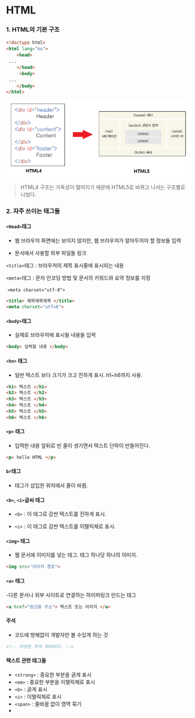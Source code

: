 # HTML

### 1. HTML의 기본 구조

```html
<!doctype html>
<html lang="ko">
 	<head>
 ...
 	</head>
     <body>
 ...
 	</body>
</html>
```

![HTML5](02_HTML.assets/HTML5.png)

> HTML4 구조는 가독성이 떨어지기 때문에 HTML5로 바뀌고 나서는 구조별로 나눴다.







### 2. 자주 쓰이는 태그들

#### `<Head>`태그

- 웹 브라우저 화면에는 보이지 않지만, 웹 브라우저가 알아두어야 할 정보들 입력 

- 문서에서 사용할 외부 파일들 링크

`<title>`태그 : 브라우저의 제목 표시줄에 표시되는 내용

`<meta>`태그 : 문자 인코딩 방법 및 문서의 키워드와 요약 정보를 지정

​			`<meta charset="utf-8">`

```html
<title> 제목제목제목 </title>
<meta charset="utf=8">
```





#### `<body>`태그

- 실제로 브라우저에 표시될 내용들 입력 

```html
<body> 입력할 내용 </body>
```





#### `<hn>` 태그

- 일반 텍스트 보다 크기가 크고 진하게 표시. h1~h6까지 사용.

```html
<h1> 텍스트 </h1>    
<h2> 텍스트 </h2>
<h3> 텍스트 </h3>
<h4> 텍스트 </h4>
<h5> 텍스트 </h5>
<h6> 텍스트 </h6>
```





#### `<p>` 태그

- 입력한 내용 앞뒤로 빈 줄이 생기면서 텍스트 단락이 만들어진다.

```html
<p> hello HTML </p>
```





#### `br`태그

- 태그가 삽입한 위치에서 줄이 바뀜.





#### `<b>`, `<i>`글씨 태그 

- `<b>` : 이 태그로 감싼 텍스트를 진하게 표시.

- `<i>` : 이 태그로 감싼 텍스트를 이탤릭체로 표시.





#### `<img>` 태그

- 웹 문서에 이미지를 넣는 태그. 태그 하나당 하나의 이미지.

```html
<img src="이미지 경로"> 
```





#### `<a>` 태그

-다른 문서나 외부 사이트로 연결하는 하이퍼링크 만드는 태그

```html
<a href="링크할 주소"> 텍스트 또는 이미지 </a>
```





#### 주석

- 코드에 방해없이 개발자만 볼 수있게 하는 것

```html
<!-- 이것은 주석 처리이다. -->
```



#### 텍스트 관련 태그들 

- `<strong>` : 중요한 부분을 굵게 표시 
- `<em>` : 중요한 부분을 이탤릭체로 표시
- `<b>` : 굵게 표시
- `<i>` : 이텔릭체로 표시 
- `<span>` : 줄바꿈 없이 영역 묶기
- 









